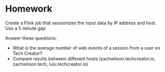 # Homework

Create a Flink job that sessionizes the input data by IP address and host. Use a 5 minute gap

Answer these questions:

- What is the average number of web events of a session from a user on Tech Creator?
- Compare results between different hosts (zachwilson.techcreator.io, zachwilson.tech, lulu.techcreator.io)